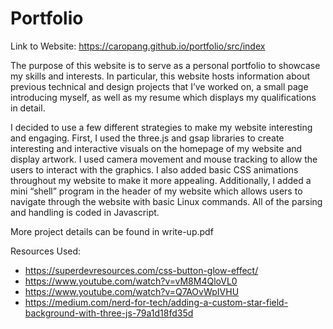 # Portfolio

Link to Website: https://caropang.github.io/portfolio/src/index



The purpose of this website is to serve as a personal portfolio to showcase my skills and interests. In particular, this website hosts information about previous technical and design projects that I’ve worked on, a small page introducing myself, as well as my resume which displays my qualifications in detail.

I decided to use a few different strategies to make my website interesting and engaging. First, I used the three.js and gsap libraries to create interesting and interactive visuals on the homepage of my website and display artwork. I used camera movement and mouse tracking to allow the users to interact with the graphics. I also added basic CSS animations throughout my website to make it more appealing. Additionally, I added a mini “shell” program in the header of my website which allows users to navigate through the website with basic Linux commands. All of the parsing and handling is coded in Javascript.

More project details can be found in write-up.pdf



Resources Used:
* https://superdevresources.com/css-button-glow-effect/
* https://www.youtube.com/watch?v=vM8M4QloVL0
* https://www.youtube.com/watch?v=Q7AOvWpIVHU
* https://medium.com/nerd-for-tech/adding-a-custom-star-field-background-with-three-js-79a1d18fd35d
